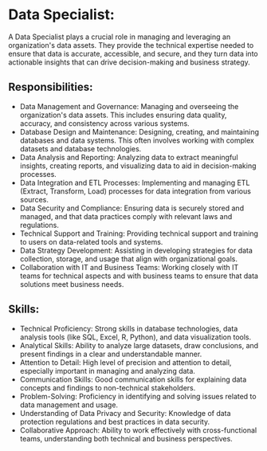 # Data Specialist:
A Data Specialist plays a crucial role in managing and leveraging an organization's data assets. They provide the technical expertise needed to ensure that data is accurate, accessible, and secure, and they turn data into actionable insights that can drive decision-making and business strategy.

## Responsibilities:
- Data Management and Governance: Managing and overseeing the organization's data assets. This includes ensuring data quality, accuracy, and consistency across various systems.
- Database Design and Maintenance: Designing, creating, and maintaining databases and data systems. This often involves working with complex datasets and database technologies.
- Data Analysis and Reporting: Analyzing data to extract meaningful insights, creating reports, and visualizing data to aid in decision-making processes.
- Data Integration and ETL Processes: Implementing and managing ETL (Extract, Transform, Load) processes for data integration from various sources.
- Data Security and Compliance: Ensuring data is securely stored and managed, and that data practices comply with relevant laws and regulations.
- Technical Support and Training: Providing technical support and training to users on data-related tools and systems.
- Data Strategy Development: Assisting in developing strategies for data collection, storage, and usage that align with organizational goals.
- Collaboration with IT and Business Teams: Working closely with IT teams for technical aspects and with business teams to ensure that data solutions meet business needs.

## Skills:
- Technical Proficiency: Strong skills in database technologies, data analysis tools (like SQL, Excel, R, Python), and data visualization tools.
- Analytical Skills: Ability to analyze large datasets, draw conclusions, and present findings in a clear and understandable manner.
- Attention to Detail: High level of precision and attention to detail, especially important in managing and analyzing data.
- Communication Skills: Good communication skills for explaining data concepts and findings to non-technical stakeholders.
- Problem-Solving: Proficiency in identifying and solving issues related to data management and usage.
- Understanding of Data Privacy and Security: Knowledge of data protection regulations and best practices in data security.
- Collaborative Approach: Ability to work effectively with cross-functional teams, understanding both technical and business perspectives.
